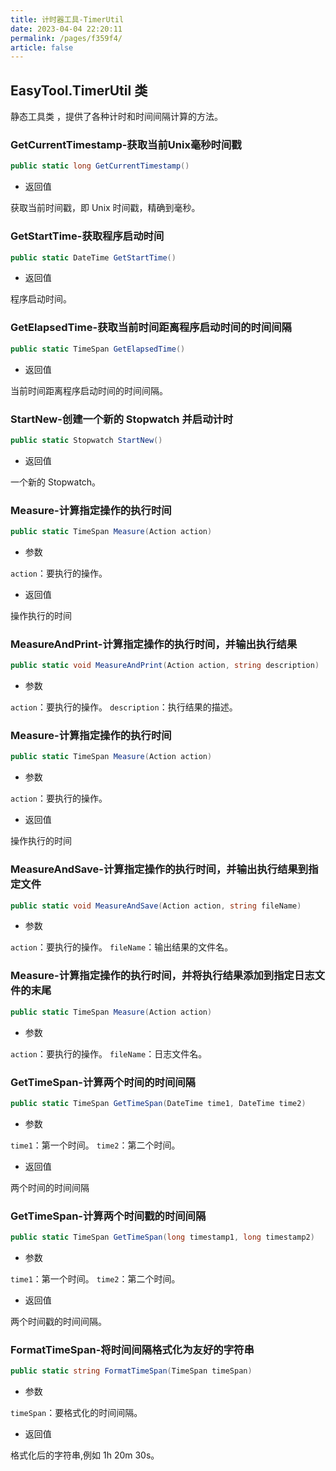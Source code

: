 ```yaml
---
title: 计时器工具-TimerUtil
date: 2023-04-04 22:20:11
permalink: /pages/f359f4/
article: false
---
```



## EasyTool.TimerUtil 类

静态工具类 <Badge text="TimerUtil"/>，提供了各种计时和时间间隔计算的方法。

### GetCurrentTimestamp-获取当前Unix毫秒时间戳

```csharp
public static long GetCurrentTimestamp()
```

- 返回值

获取当前时间戳，即 Unix 时间戳，精确到毫秒。

### GetStartTime-获取程序启动时间

```csharp
public static DateTime GetStartTime()
```

- 返回值

程序启动时间。

### GetElapsedTime-获取当前时间距离程序启动时间的时间间隔

```csharp
public static TimeSpan GetElapsedTime()
```

- 返回值

当前时间距离程序启动时间的时间间隔。

### StartNew-创建一个新的 Stopwatch 并启动计时

```csharp
public static Stopwatch StartNew()
```

- 返回值

一个新的 Stopwatch。

### Measure-计算指定操作的执行时间

```csharp
public static TimeSpan Measure(Action action)
```

- 参数 

`action`：要执行的操作。

- 返回值

操作执行的时间

### MeasureAndPrint-计算指定操作的执行时间，并输出执行结果

```csharp
public static void MeasureAndPrint(Action action, string description)
```

- 参数 

`action`：要执行的操作。
`description`：执行结果的描述。

### Measure-计算指定操作的执行时间

```csharp
public static TimeSpan Measure(Action action)
```

- 参数 

`action`：要执行的操作。

- 返回值

操作执行的时间

### MeasureAndSave-计算指定操作的执行时间，并输出执行结果到指定文件

```csharp
public static void MeasureAndSave(Action action, string fileName)
```

- 参数 

`action`：要执行的操作。
`fileName`：输出结果的文件名。

### Measure-计算指定操作的执行时间，并将执行结果添加到指定日志文件的末尾

```csharp
public static TimeSpan Measure(Action action)
```

- 参数 

`action`：要执行的操作。
`fileName`：日志文件名。

### GetTimeSpan-计算两个时间的时间间隔

```csharp
public static TimeSpan GetTimeSpan(DateTime time1, DateTime time2)
```

- 参数 

`time1`：第一个时间。
`time2`：第二个时间。

- 返回值

两个时间的时间间隔

### GetTimeSpan-计算两个时间戳的时间间隔

```csharp
public static TimeSpan GetTimeSpan(long timestamp1, long timestamp2)
```

- 参数 

`time1`：第一个时间。
`time2`：第二个时间。

- 返回值

两个时间戳的时间间隔。

### FormatTimeSpan-将时间间隔格式化为友好的字符串

```csharp
public static string FormatTimeSpan(TimeSpan timeSpan)
```

- 参数 

`timeSpan`：要格式化的时间间隔。

- 返回值

格式化后的字符串,例如 1h 20m 30s。
